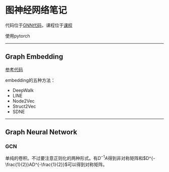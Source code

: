 # 图神经网络笔记

代码位于[GNN代码](https://gitee.com/masaikk/tgn)，课程位于[课程](https://www.bilibili.com/video/BV1RU4y1K7iU)

使用pytorch

---

## Graph Embedding

[参考代码](https://github.com/shenweichen/GraphEmbedding)

embedding的五种方法：

+ DeepWalk
+ LINE
+ Node2Vec
+ Struct2Vec
+ SDNE



---

## Graph Neural Network

### GCN

单纯的卷积。不过要注意正则化的两种形式。有$D^{-1}A$得到非对称矩阵和$D^{-\frac{1}{2}}AD^{-\frac{1}{2}}$可以得到对称矩阵。
